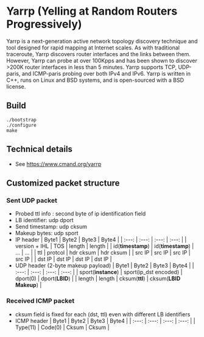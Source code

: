 Yarrp (Yelling at Random Routers Progressively)
=========

Yarrp is a next-generation active network topology discovery technique and tool
designed for rapid mapping at Internet scales. As with traditional traceroute,
Yarrp discovers router interfaces and the links between them. However, Yarrp
can probe at over 100Kpps and has been shown to discover >200K router
interfaces in less than 5 minutes. Yarrp supports TCP, UDP-paris, and
ICMP-paris probing over both IPv4 and IPv6. Yarrp is written in C++, runs on
Linux and BSD systems, and is open-sourced with a BSD license.

## Build

```shell
./bootstrap
./configure
make
```

## Technical details

* See https://www.cmand.org/yarrp

## Customized packet structure
### Sent UDP packet
* Probed ttl info : second byte of ip identification field 
* LB identifier: udp dport
* Send timestamp: udp cksum
* Makeup bytes: udp sport
* IP header
	| Byte1 | Byte2 | Byte3 | Byte4 |
	| :---: | :---: | :---: | :---: |
	| version + IHL | TOS | length | length |
	| id(**timestamp**) | id(**timestamp**) | ... | ... |
	| ttl | protcol | hdr cksum | hdr cksum |
	| src IP | src IP | src IP | src IP |
	| dst IP | dst IP | dst IP | dst IP |
* UDP header (2-byte makeup payload)
	| Byte1 | Byte2 | Byte3 | Byte4 |
	| :---: | :---: | :---: | :---: |
	| sport(**instance**) | sport(ip_dst encoded) | dport(0) | dport(**LBID**) |
	| length | length | cksum(**ttl**) | cksum(**LBID Makeup**) |

### Received ICMP packet
* cksum field is fixed for each (dst, ttl) even with different LB identifiers
* ICMP header
	| Byte1 | Byte2 | Byte3 | Byte4 |
	| :---: | :---: | :---: | :---: |
	| Type(11) | Code(0) | Cksum | Cksum |
